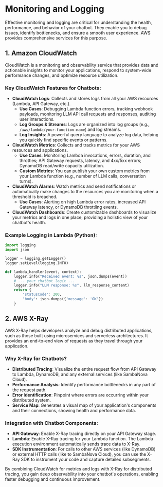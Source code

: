 # Monitoring and Logging

Effective monitoring and logging are critical for understanding the health, performance, and behavior of your chatbot. They enable you to debug issues, identify bottlenecks, and ensure a smooth user experience. AWS provides comprehensive services for this purpose.

## 1. Amazon CloudWatch

CloudWatch is a monitoring and observability service that provides data and actionable insights to monitor your applications, respond to system-wide performance changes, and optimize resource utilization.

### Key CloudWatch Features for Chatbots:

-   **CloudWatch Logs**: Collects and stores logs from all your AWS resources (Lambda, API Gateway, etc.).
    -   **Use Cases**: Debugging Lambda function errors, tracking webhook payloads, monitoring LLM API call requests and responses, auditing user interactions.
    -   **Log Groups & Streams**: Logs are organized into log groups (e.g., `/aws/lambda/your-function-name`) and log streams.
    -   **Log Insights**: A powerful query language to analyze log data, helping you quickly find specific events or patterns.
-   **CloudWatch Metrics**: Collects and tracks metrics for your AWS resources and applications.
    -   **Use Cases**: Monitoring Lambda invocations, errors, duration, and throttles; API Gateway requests, latency, and 4xx/5xx errors; DynamoDB read/write capacity utilization.
    -   **Custom Metrics**: You can publish your own custom metrics from your Lambda function (e.g., number of LLM calls, conversation turns).
-   **CloudWatch Alarms**: Watch metrics and send notifications or automatically make changes to the resources you are monitoring when a threshold is breached.
    -   **Use Cases**: Alerting on high Lambda error rates, increased API Gateway latency, or DynamoDB throttling events.
-   **CloudWatch Dashboards**: Create customizable dashboards to visualize your metrics and logs in one place, providing a holistic view of your chatbot's health.

### Example Logging in Lambda (Python):

```python
import logging
import json

logger = logging.getLogger()
logger.setLevel(logging.INFO)

def lambda_handler(event, context):
    logger.info("Received event: %s", json.dumps(event))
    # ... your chatbot logic ...
    logger.info("LLM response: %s", llm_response_content)
    return {
        'statusCode': 200,
        'body': json.dumps({'message': 'OK'})
    }
```

## 2. AWS X-Ray

AWS X-Ray helps developers analyze and debug distributed applications, such as those built using microservices and serverless architectures. It provides an end-to-end view of requests as they travel through your application.

### Why X-Ray for Chatbots?

-   **Distributed Tracing**: Visualize the entire request flow from API Gateway to Lambda, DynamoDB, and any external services (like SambaNova Cloud).
-   **Performance Analysis**: Identify performance bottlenecks in any part of the request path.
-   **Error Identification**: Pinpoint where errors are occurring within your distributed system.
-   **Service Map**: Generates a visual map of your application's components and their connections, showing health and performance data.

### Integration with Chatbot Components:

-   **API Gateway**: Enable X-Ray tracing directly on your API Gateway stage.
-   **Lambda**: Enable X-Ray tracing for your Lambda function. The Lambda execution environment automatically sends trace data to X-Ray.
-   **SDK Instrumentation**: For calls to other AWS services (like DynamoDB) or external HTTP calls (like to SambaNova Cloud), you can use the X-Ray SDK to instrument your code and capture detailed subsegments.

By combining CloudWatch for metrics and logs with X-Ray for distributed tracing, you gain deep observability into your chatbot's operations, enabling faster debugging and continuous improvement.
